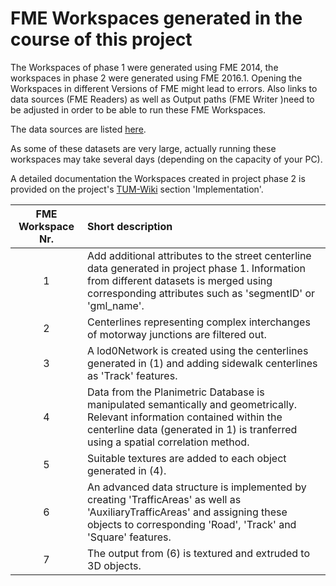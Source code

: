 # FME Workspaces generated in the course of this project

The Workspaces of phase 1 were generated using FME 2014, the workspaces in phase 2 were generated using FME 2016.1. Opening the Workspaces in different Versions of FME might lead to errors. Also links to data sources (FME Readers) as well as Output paths (FME Writer )need to be adjusted in order to be able to run these FME Workspaces. 

The data sources are listed [here](https://wiki.tum.de/display/gisproject/Implementation). 

As some of these datasets are very large, actually running these workspaces may take several days (depending on the capacity of your PC).  

A detailed documentation the Workspaces created in project phase 2 is provided on the project's [TUM-Wiki](https://wiki.tum.de/display/gisproject/Implementation) section 'Implementation'.
 
| FME Workspace Nr.   |Short description|
| :-----------: | :----------------------------------|
| 1 |Add additional attributes to the street centerline data generated in project phase 1. Information from different datasets is merged using corresponding attributes such as 'segmentID' or 'gml_name'.|
| 2 |Centerlines representing complex interchanges of motorway junctions are filtered out.|
| 3 |A lod0Network is created using the centerlines generated in (1) and adding sidewalk centerlines as 'Track' features.|
| 4 |Data from the Planimetric Database is manipulated semantically and geometrically. Relevant information contained within the centerline data (generated in 1) is tranferred using a spatial correlation method.|
| 5 |Suitable textures are added to each object generated in (4).|
| 6 |An advanced data structure is implemented by creating 'TrafficAreas' as well as 'AuxiliaryTrafficAreas' and assigning these objects to corresponding 'Road', 'Track' and 'Square' features.| 
| 7 |The output from (6) is textured and extruded to 3D objects.| 
 
